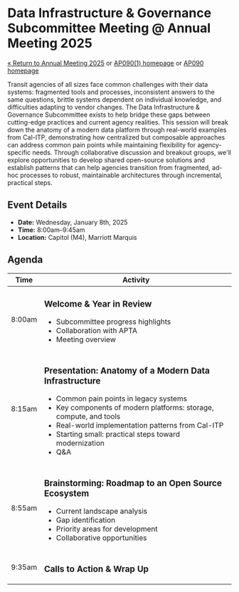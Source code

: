 # Data Infrastructure & Governance Subcommittee Meeting @ Annual Meeting 2025

[« Return to Annual Meeting 2025](/annual-meetings/2025/) or [AP090(1) homepage](/subcommittees/data-infra-gov/) or [AP090 homepage](/)

Transit agencies of all sizes face common challenges with their data systems: fragmented tools and processes, inconsistent answers to the same questions, brittle systems dependent on individual knowledge, and difficulties adapting to vendor changes. The Data Infrastructure & Governance Subcommittee exists to help bridge these gaps between cutting-edge practices and current agency realities. This session will break down the anatomy of a modern data platform through real-world examples from Cal-ITP, demonstrating how centralized but composable approaches can address common pain points while maintaining flexibility for agency-specific needs. Through collaborative discussion and breakout groups, we'll explore opportunities to develop shared open-source solutions and establish patterns that can help agencies transition from fragmented, ad-hoc processes to robust, maintainable architectures through incremental, practical steps.

## Event Details

- **Date:** Wednesday, January 8th, 2025
- **Time:** 8:00am–9:45am
- **Location:** Capitol (M4), Marriott Marquis

## Agenda

| Time   | Activity                                                                                                  |
|--------|-----------------------------------------------------------------------------------------------------------|
| 8:00am | <h3>Welcome & Year in Review</h3><ul><li>Subcommittee progress highlights</li><li>Collaboration with APTA</li><li>Meeting overview</li></ul> |
| 8:15am | <h3>Presentation: Anatomy of a Modern Data Infrastructure</h3><ul><li>Common pain points in legacy systems</li><li>Key components of modern platforms: storage, compute, and tools</li><li>Real-world implementation patterns from Cal-ITP</li><li>Starting small: practical steps toward modernization</li><li>Q&A</li></ul> |
| 8:55am | <h3>Brainstorming: Roadmap to an Open Source Ecosystem</h3><ul><li>Current landscape analysis</li><li>Gap identification</li><li>Priority areas for development</li><li>Collaborative opportunities</li></ul> |
| 9:35am | <h3>Calls to Action & Wrap Up</h3> |
